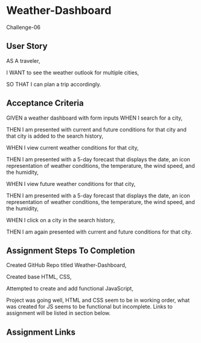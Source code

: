 # Weather-Dashboard
Challenge-06

## User Story
AS A traveler,

I WANT to see the weather outlook for multiple cities,

SO THAT I can plan a trip accordingly.

## Acceptance Criteria

GIVEN a weather dashboard with form inputs
WHEN I search for a city,

THEN I am presented with current and future conditions for that city and that city is added to the search history,

WHEN I view current weather conditions for that city,

THEN I am presented with a 5-day forecast that displays the date, an icon representation of weather conditions, the temperature, the wind speed, and the humidity,

WHEN I view future weather conditions for that city,

THEN I am presented with a 5-day forecast that displays the date, an icon
representation of weather conditions, the temperature, the wind speed, and the humidity,

WHEN I click on a city in the search history,

THEN I am again presented with current and future conditions for that city.

## Assignment Steps To Completion

Created GitHub Repo titled Weather-Dashboard,

Created base HTML, CSS,

Attempted to create and add functional JavaScript,

Project was going well, HTML and CSS seem to be in working order, what was created for JS seems to be functional but incomplete. Links to assignment will be listed in section below.

## Assignment Links
